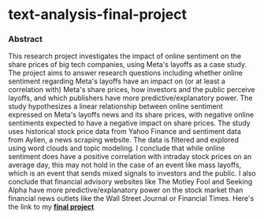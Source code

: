 # text-analysis-final-project
### Abstract

This research project investigates the impact of online sentiment on the share prices of big tech companies, using Meta's layoffs as a case study. The project aims to answer research questions including whether online sentiment regarding Meta's layoffs have an impact on (or at least a correlation with) Meta's share prices, how investors and the public perceive layoffs, and which publishers have more predictive/explanatory power. The study hypothesizes a linear relationship between online sentiment expressed on Meta's layoffs news and its share prices, with negative online sentiments expected to have a negative impact on share prices. The study uses historical stock price data from Yahoo Finance and sentiment data from Aylien, a news scraping website. The data is filtered and explored using word clouds and topic modeling. I conclude that while online sentiment does have a positive correlation with intraday stock prices on an average day, this may not hold in the case of an event like mass layoffs, which is an event that sends mixed signals to investors and the public. I also conclude that financial advisory websites like The Motley Fool and Seeking Alpha have more predictive/explanatory power on the stock market than financial news outlets like the Wall Street Journal or Financial Times.
Here's the link to my __[final project](https://github.com/grace0607/text-analysis-final-project/blob/1f771a16d20bd675b458d6b6523ef125bfc1558f/Text%20Analysis%20Final%20Project_A%20Case%20Study%20of%20Meta's%20Layoff%20News%20(1).ipynb)__
